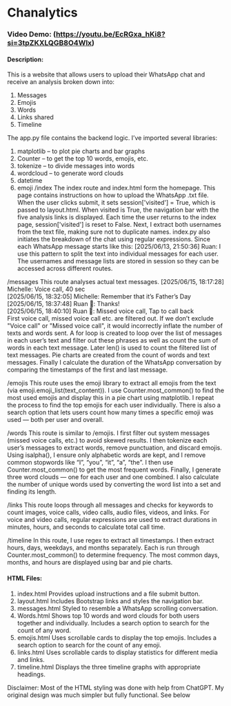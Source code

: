# Chanalytics
### Video Demo: (https://youtu.be/EcRGxa_hKi8?si=3tpZKXLQGB8O4Wlx)
#### Description:
This is a website that allows users to upload their WhatsApp chat and receive an analysis broken down into:
1.	Messages
2.	Emojis
3.	Words
4.	Links shared
5.	Timeline

The app.py file contains the backend logic. I’ve imported several libraries:
1.	matplotlib – to plot pie charts and bar graphs
2.	Counter – to get the top 10 words, emojis, etc.
3.	tokenize – to divide messages into words
4.	wordcloud – to generate word clouds
5.	datetime 
6.	emoji
/index
The index route and index.html form the homepage. This page contains instructions on how to upload the WhatsApp .txt file. When the user clicks submit, it sets session['visited'] = True, which is passed to layout.html. When visited is True, the navigation bar with the five analysis links is displayed. Each time the user returns to the index page, session['visited'] is reset to False.
Next, I extract both usernames from the text file, making sure not to duplicate names.
index.py also initiates the breakdown of the chat using regular expressions. Since each WhatsApp message starts like this:
[2025/06/13, 21:50:36] Ruan:
I use this pattern to split the text into individual messages for each user. The usernames and message lists are stored in session so they can be accessed across different routes.
 
/messages
This route analyses actual text messages. 
[2025/06/15, 18:17:28] Michelle: ‎Voice call, ‎40 sec  
[2025/06/15, 18:32:05] Michelle: Remember that it’s Father’s Day  
[2025/06/15, 18:37:48] Ruan 🦘: Thanks!  
[2025/06/15, 18:40:10] Ruan 🦘: ‎Missed voice call, ‎Tap to call back  
First voice call, missed voice call etc. are filtered out. If we don’t exclude "Voice call" or "Missed voice call", it would incorrectly inflate the number of texts and words sent. A for loop is created to loop over the list of messages in each user’s text and filter out these phrases as well as count the sum of words in each text message. Later len() is used to count the filtered list of text messages. 
Pie charts are created from the count of words and text messages.
Finally I calculate the duration of the WhatsApp conversation by comparing the timestamps of the first and last message.
 
/emojis
This route uses the emoji library to extract all emojis from the text (via emoji.emoji_list(text_content)). I use Counter.most_common() to find the most used emojis and display this in a pie chart using matplotlib.
I repeat the process to find the top emojis for each user individually. There is also a search option that lets users count how many times a specific emoji was used — both per user and overall.
 
/words
This route is similar to /emojis. I first filter out system messages (missed voice calls, etc.) to avoid skewed results. I then tokenize each user’s messages to extract words, remove punctuation, and discard emojis.
Using isalpha(), I ensure only alphabetic words are kept, and I remove common stopwords like “I”, “you”, “it”, “a”, “the”.
I then use Counter.most_common() to get the most frequent words.
Finally, I generate three word clouds — one for each user and one combined. I also calculate the number of unique words used by converting the word list into a set and finding its length.
 
/links
This route loops through all messages and checks for keywords to count images, voice calls, video calls, audio files, videos, and links.
For voice and video calls, regular expressions are used to extract durations in minutes, hours, and seconds to calculate total call time.
 
/timeline
In this route, I use regex to extract all timestamps. I then extract hours, days, weekdays, and months separately. Each is run through Counter.most_common() to determine frequency.
The most common days, months, and hours are displayed using bar and pie charts.
 
#### HTML Files:
1. index.html
Provides upload instructions and a file submit button.
2. layout.html
Includes Bootstrap links and styles the navigation bar.
3. messages.html
Styled to resemble a WhatsApp scrolling conversation.
4. Words.html
Shows top 10 words and word clouds for both users together and individually. Includes a search option to search for the count of any word.
5. emojis.html
Uses scrollable cards to display the top emojis. Includes a search option to search for the count of any emoji.
6. links.html
Uses scrollable cards to display statistics for different media and links.
7. timeline.html
Displays the three timeline graphs with appropriate headings.
 
Disclaimer:
Most of the HTML styling was done with help from ChatGPT. My original design was much simpler but fully functional. See below

